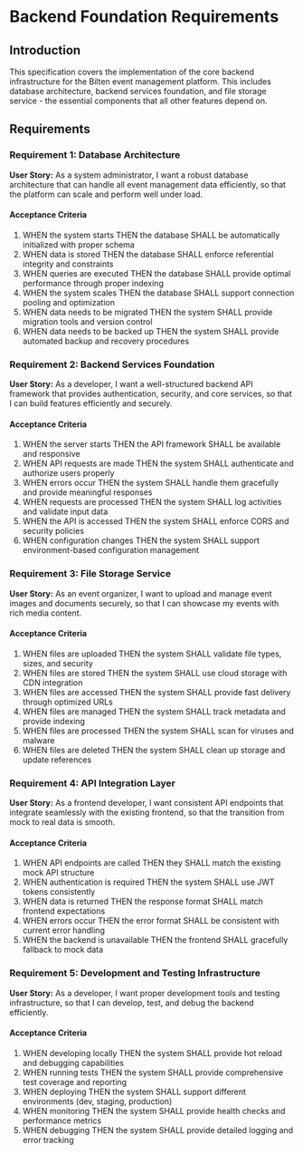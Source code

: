 # Backend Foundation Requirements

## Introduction

This specification covers the implementation of the core backend infrastructure for the Bilten event management platform. This includes database architecture, backend services foundation, and file storage service - the essential components that all other features depend on.

## Requirements

### Requirement 1: Database Architecture

**User Story:** As a system administrator, I want a robust database architecture that can handle all event management data efficiently, so that the platform can scale and perform well under load.

#### Acceptance Criteria

1. WHEN the system starts THEN the database SHALL be automatically initialized with proper schema
2. WHEN data is stored THEN the database SHALL enforce referential integrity and constraints
3. WHEN queries are executed THEN the database SHALL provide optimal performance through proper indexing
4. WHEN the system scales THEN the database SHALL support connection pooling and optimization
5. WHEN data needs to be migrated THEN the system SHALL provide migration tools and version control
6. WHEN data needs to be backed up THEN the system SHALL provide automated backup and recovery procedures

### Requirement 2: Backend Services Foundation

**User Story:** As a developer, I want a well-structured backend API framework that provides authentication, security, and core services, so that I can build features efficiently and securely.

#### Acceptance Criteria

1. WHEN the server starts THEN the API framework SHALL be available and responsive
2. WHEN API requests are made THEN the system SHALL authenticate and authorize users properly
3. WHEN errors occur THEN the system SHALL handle them gracefully and provide meaningful responses
4. WHEN requests are processed THEN the system SHALL log activities and validate input data
5. WHEN the API is accessed THEN the system SHALL enforce CORS and security policies
6. WHEN configuration changes THEN the system SHALL support environment-based configuration management

### Requirement 3: File Storage Service

**User Story:** As an event organizer, I want to upload and manage event images and documents securely, so that I can showcase my events with rich media content.

#### Acceptance Criteria

1. WHEN files are uploaded THEN the system SHALL validate file types, sizes, and security
2. WHEN files are stored THEN the system SHALL use cloud storage with CDN integration
3. WHEN files are accessed THEN the system SHALL provide fast delivery through optimized URLs
4. WHEN files are managed THEN the system SHALL track metadata and provide indexing
5. WHEN files are processed THEN the system SHALL scan for viruses and malware
6. WHEN files are deleted THEN the system SHALL clean up storage and update references

### Requirement 4: API Integration Layer

**User Story:** As a frontend developer, I want consistent API endpoints that integrate seamlessly with the existing frontend, so that the transition from mock to real data is smooth.

#### Acceptance Criteria

1. WHEN API endpoints are called THEN they SHALL match the existing mock API structure
2. WHEN authentication is required THEN the system SHALL use JWT tokens consistently
3. WHEN data is returned THEN the response format SHALL match frontend expectations
4. WHEN errors occur THEN the error format SHALL be consistent with current error handling
5. WHEN the backend is unavailable THEN the frontend SHALL gracefully fallback to mock data

### Requirement 5: Development and Testing Infrastructure

**User Story:** As a developer, I want proper development tools and testing infrastructure, so that I can develop, test, and debug the backend efficiently.

#### Acceptance Criteria

1. WHEN developing locally THEN the system SHALL provide hot reload and debugging capabilities
2. WHEN running tests THEN the system SHALL provide comprehensive test coverage and reporting
3. WHEN deploying THEN the system SHALL support different environments (dev, staging, production)
4. WHEN monitoring THEN the system SHALL provide health checks and performance metrics
5. WHEN debugging THEN the system SHALL provide detailed logging and error tracking
